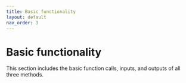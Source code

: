 ```yaml
---
title: Basic functionality
layout: default
nav_order: 3
---
```


# Basic functionality

This section includes the basic function calls, inputs, and outputs of all three methods.